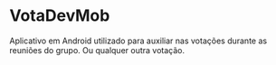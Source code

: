 # VotaDevMob
Aplicativo em Android utilizado para auxiliar nas votações durante as reuniões do grupo. Ou qualquer outra votação.
